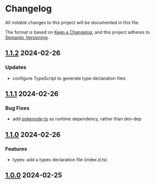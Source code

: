# Changelog

All notable changes to this project will be documented in this file.

The format is based on [Keep a Changelog](https://keepachangelog.com/en/1.0.0/),
and this project adheres to
[Semantic Versioning](https://semver.org/spec/v2.0.0.html).

## [1.1.2](v1.1.1...v1.1.2) 2024-02-26

### Updates

- configure TypeScript to generate type declaration files

## [1.1.1](v1.1.0...v1.1.1) 2024-02-26

### Bug Fixes

- add [pokenode-ts](https://github.com/Gabb-c/pokenode-ts) as runtime dependency, rather than dev-dep

## [1.1.0](v1.0.0...v1.1.0) 2024-02-26

### Features

- types: add a types declaration file (index.d.ts)

## [1.0.0](https://github.com/sherwinski/pokeapi-ts/commit/f23da70653b5b066a5ed8c6138103f52ee2cbe86...v1.0.0) 2024-02-25
